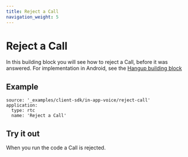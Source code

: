 ```yaml
---
title: Reject a Call
navigation_weight: 5
---
```


# Reject a Call

In this building block you will see how to reject a Call, before it was answered.
For implementation in Android, see the [Hangup building block](hangup-call)

## Example

```building_blocks
source: '_examples/client-sdk/in-app-voice/reject-call'
application:
  type: rtc
  name: 'Reject a Call'
```

## Try it out

When you run the code a Call is rejected.
